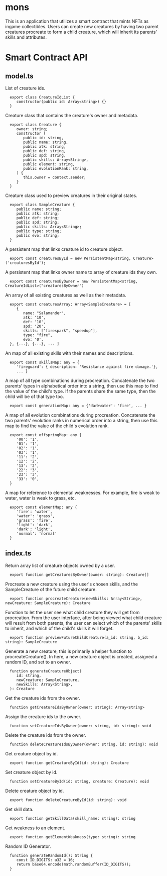 mons
==================

This is an application that utilizes a smart contract that mints NFTs as ingame collectibles. Users can create new creatures by having two parent creatures procreate to form a child creature, which will inherit its parents' skills and attributes.

Smart Contract API
=====================

model.ts
----------

   List of creature ids.

      export class CreatureIdList {
         constructor(public id: Array<string>) {}
      }

   Creature class that contains the creature's owner and metadata.

      export class Creature {
         owner: string;
         constructor (
            public id: string,
            public name: string,
            public atk: string,
            public def: string,
            public spd: string,
            public skills: Array<String>,
            public element: string,
            public evolutionRank: string,
         ) {
            this.owner = context.sender;
         }
      }

   Creature class used to preview creatures in their original states.

      export class SampleCreature {
         public name: string;
         public atk: string;
         public def: string;
         public spd: string;
         public skills: Array<String>;
         public type: string;
         public evo: string;
      }

   A persistent map that links creature id to creature object.

      export const creaturesById = new PersistentMap<string, Creature>('creaturesById');

   A persistent map that links owner name to array of creature ids they own.
         
      export const creaturesByOwner = new PersistentMap<string, CreatureIdList>("creaturesByOwner")

   An array of all existing creatures as well as their metadata.

      export const creaturesArray: Array<SampleCreature> = [
         {
            name: "Salamander",
            atk: '10',
            def: '10',
            spd: '20',
            skills: ["firespark", "speedup"], 
            type: "fire", 
            evo: '0',
      }, {...}, {...}, ... ]

   An map of all existing skills with their names and descriptions.

      export const skillsMap: any = {
         'fireguard': { description: 'Resistance against fire damage.'},
         ... }

   A map of all type combinations during procreation. Concatenate the two parents' types in alphabetical order into a string, then use this map to find the value of the child's type. If the parents share the same type, then the child will be of that type too.

      export const generationMap: any = {'darkwater': 'fire', ... }

   A map of all evolution combinations during procreation. Concatenate the two parents' evolution ranks in numerical order into a string, then use this map to find the value of the child's evolution rank.

      export const offspringMap: any {
         '00': '1',
         '01': '1',
         '02': '1',
         '03': '1',
         '11': '2',
         '12': '2',
         '13': '2',
         '22': '3',
         '23': '3',
         '33': '0',
      }

   A map for reference to elemental weaknesses. For example, fire is weak to water, water is weak to grass, etc.

      export const elementMap: any {
         'fire': 'water',
         'water': 'grass',
         'grass': 'fire',
         'light': 'dark',
         'dark': 'light',
         'normal': 'normal'
      }
   
index.ts
----------

   Return array list of creature objects owned by a user.

      export function getCreaturesByOwner(owner: string): Creature[]
      
   Procreate a new creature using the user's chosen skills, and the SampleCreature of the future child creature.

      export function procreateCreature(newSkills: Array<String>, newCreature: SampleCreature): Creature

   Function to let the user see what child creature they will get from procreation. From the user interface, after being viewed what child creature will result from both parents, the user can select which of the parents' skills to inherit, and which of the child's skills it will forget.

      export function previewFutureChildCreature(a_id: string, b_id: string): SampleCreature
   
   Generate a new creature, this is primarily a helper function to procreateCreature(). In here, a new creature object is created, assigned a random ID, and set to an owner.

      function generateCreatureObject(
         id: string,
         newCreature: SampleCreature,
         newSkills: Array<String>,
      ): Creature

   Get the creature ids from the owner.

      function getCreatureIdsByOwner(owner: string): Array<string>

   Assign the creature ids to the owner.

      function setCreatureIdsByOwner(owner: string, id: string): void

   Delete the creature ids from the owner.

      function deleteCreatureIdsByOwner(owner: string, id: string): void

   Get creature object by id.

      export function getCreatureById(id: string): Creature

   Set creature object by id.

      function setCreatureById(id: string, creature: Creature): void

   Delete creature object by id.

      export function deleteCreatureById(id: string): void

   Get skill data.

      export function getSkillData(skill_name: string): string

   Get weakness to an element.

      export function getElementWeakness(type: string): string

   Random ID Generator.

      function generateRandomId(): String {
         const ID_DIGITS: u32 = 16;
         return base64.encode(math.randomBuffer(ID_DIGITS));
      }